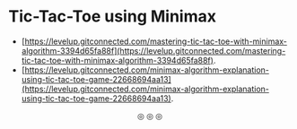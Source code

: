 # Tic-Tac-Toe using Minimax
* [https://levelup.gitconnected.com/mastering-tic-tac-toe-with-minimax-algorithm-3394d65fa88f](https://levelup.gitconnected.com/mastering-tic-tac-toe-with-minimax-algorithm-3394d65fa88f).
* [https://levelup.gitconnected.com/minimax-algorithm-explanation-using-tic-tac-toe-game-22668694aa13](https://levelup.gitconnected.com/minimax-algorithm-explanation-using-tic-tac-toe-game-22668694aa13).
<p align = "center">
&#9678; &#9678; &#9678;
</p>
